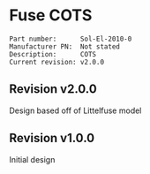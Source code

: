 # Fuse COTS

```
Part number:      Sol-El-2010-0
Manufacturer PN:  Not stated
Description:      COTS
Current revision: v2.0.0
```
## Revision v2.0.0
Design based off of Littelfuse model

## Revision v1.0.0
Initial design